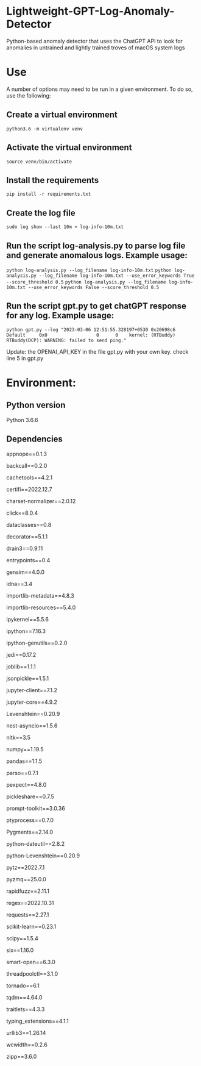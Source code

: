 # Lightweight-GPT-Log-Anomaly-Detector
Python-based anomaly detector that uses the ChatGPT API to look for anomalies in untrained and lightly trained troves of macOS system logs

# Use
A number of options may need to be run in a given environment. To do so, use the following:

## Create a virtual environment
`python3.6 -m virtualenv venv`

## Activate the virtual environment
`source venv/bin/activate`

## Install the requirements
`pip install -r requirements.txt`

## Create the log file
`sudo log show --last 10m > log-info-10m.txt`

## Run the script log-analysis.py to parse log file and generate anomalous logs. Example usage:
`python log-analysis.py --log_filename log-info-10m.txt`
`python log-analysis.py --log_filename log-info-10m.txt --use_error_keywords True --score_threshold 0.5`
`python log-analysis.py --log_filename log-info-10m.txt --use_error_keywords False --score_threshold 0.5`

## Run the script gpt.py to get chatGPT response for any log. Example usage:
`python gpt.py --log "2023-03-06 12:51:55.328197+0530 0x20698c6  Default     0x0                  0      0    kernel: (RTBuddy) RTBuddy(DCP): WARNING: failed to send ping."`

Update: the OPENAI_API_KEY in the file gpt.py with your own key. check line 5 in gpt.py

# Environment: 
## Python version
Python 3.6.6

## Dependencies
appnope==0.1.3

backcall==0.2.0

cachetools==4.2.1

certifi==2022.12.7

charset-normalizer==2.0.12

click==8.0.4

dataclasses==0.8

decorator==5.1.1

drain3==0.9.11

entrypoints==0.4

gensim==4.0.0

idna==3.4

importlib-metadata==4.8.3

importlib-resources==5.4.0

ipykernel==5.5.6

ipython==7.16.3

ipython-genutils==0.2.0

jedi==0.17.2

joblib==1.1.1

jsonpickle==1.5.1

jupyter-client==7.1.2

jupyter-core==4.9.2

Levenshtein==0.20.9

nest-asyncio==1.5.6

nltk==3.5

numpy==1.19.5

pandas==1.1.5

parso==0.7.1

pexpect==4.8.0

pickleshare==0.7.5

prompt-toolkit==3.0.36

ptyprocess==0.7.0

Pygments==2.14.0

python-dateutil==2.8.2

python-Levenshtein==0.20.9

pytz==2022.7.1

pyzmq==25.0.0

rapidfuzz==2.11.1

regex==2022.10.31

requests==2.27.1

scikit-learn==0.23.1

scipy==1.5.4

six==1.16.0

smart-open==6.3.0

threadpoolctl==3.1.0

tornado==6.1

tqdm==4.64.0

traitlets==4.3.3

typing_extensions==4.1.1

urllib3==1.26.14

wcwidth==0.2.6

zipp==3.6.0
